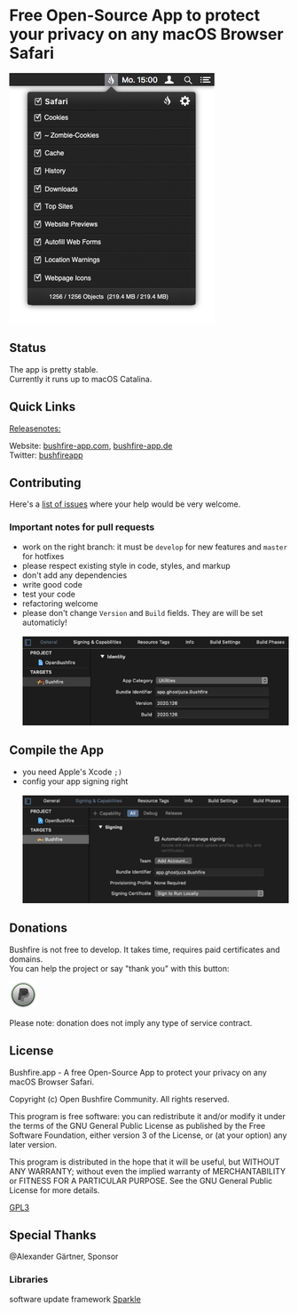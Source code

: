 # Free Open-Source App to protect your privacy on any macOS Browser Safari

![screenshot](img/bushfire-panel.png)

## Status

The app is pretty stable.  
Currently it runs up to macOS Catalina.

## Quick Links

[Releasenotes:](https://github.com/ghostjuza/open-bushfire/blob/master/releasenotes.md)  

Website: [bushfire-app.com](https://www.bushfire-app.com), [bushfire-app.de](https://www.bushfire-app.de)  
Twitter: [bushfireapp](https://twitter.com/bushfireapp)  

## Contributing

Here's a [list of issues](https://github.com/ghostjuza/open-bushfire/issues) where your help would be very welcome.

### Important notes for pull requests

* work on the right branch: it must be `develop` for new features and `master` for hotfixes
* please respect existing style in code, styles, and markup
* don't add any dependencies
* write good code
* test your code
* refactoring welcome
* please don't change `Version` and `Build` fields. They are will be set automaticly!<br/><br/>![screenshot](img/dont-change-version-and-build-info.png)

## Compile the App

* you need Apple's Xcode `;)`
* config your app signing right<br/><br/><img src="img/code-signing.png" width="700"/>

## Donations

Bushfire is not free to develop. It takes time, requires paid certificates and domains.  
You can help the project or say "thank you" with this button:

[<img src="img/paypal-donate.png" alt="Donate with PayPal" width="50">](https://www.paypal.com/cgi-bin/webscr?cmd=_s-xclick&hosted_button_id=9MZECJTRTHXSE&source=url)

Please note: donation does not imply any type of service contract.

## License

Bushfire.app - A free Open-Source App to protect your privacy on any macOS Browser Safari.

Copyright (c) Open Bushfire Community. All rights reserved.

This program is free software: you can redistribute it and/or modify
it under the terms of the GNU General Public License as published by
the Free Software Foundation, either version 3 of the License, or
(at your option) any later version.

This program is distributed in the hope that it will be useful,
but WITHOUT ANY WARRANTY; without even the implied warranty of
MERCHANTABILITY or FITNESS FOR A PARTICULAR PURPOSE. 
See the GNU General Public License for more details.

[GPL3](https://github.com/ghostjuza/open-bushfire/blob/master/LICENSE)

## Special Thanks

@Alexander Gärtner, Sponsor

### Libraries

software update framework [Sparkle](https://sparkle-project.org)  

